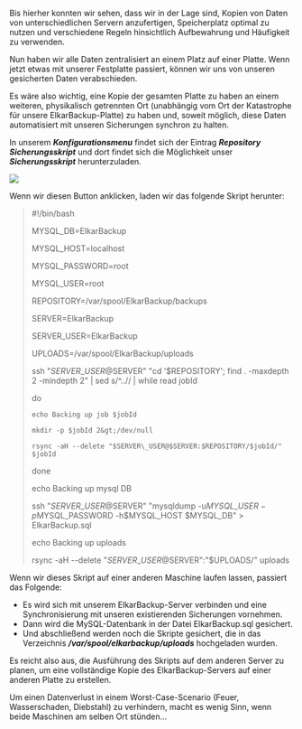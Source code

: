 Bis hierher konnten wir sehen, dass wir in der Lage sind, Kopien von Daten von unterschiedlichen Servern anzufertigen, Speicherplatz optimal zu nutzen und verschiedene Regeln hinsichtlich Aufbewahrung und Häufigkeit zu verwenden.

Nun haben wir alle Daten zentralisiert an einem Platz auf einer Platte. Wenn jetzt etwas mit unserer Festplatte passiert, können wir uns von unseren gesicherten Daten verabschieden.

Es wäre also wichtig, eine Kopie der gesamten Platte zu haben an einem weiteren, physikalisch getrennten Ort \(unabhängig vom Ort der Katastrophe für unsere ElkarBackup-Platte\) zu haben und, soweit möglich, diese Daten automatisiert mit unseren Sicherungen synchron zu halten.

In unserem _**Konfigurationsmenu**_ findet sich der Eintrag _**Repository Sicherungsskript**_ und dort findet sich die Möglichkeit unser _**Sicherungsskript**_ herunterzuladen.

![](/assets/repository_backup_script.png)

Wenn wir diesen Button anklicken, laden wir das folgende Skript herunter:

> \#!/bin/bash
>
>
>
> MYSQL\_DB=ElkarBackup
>
> MYSQL\_HOST=localhost
>
> MYSQL\_PASSWORD=root
>
> MYSQL\_USER=root
>
> REPOSITORY=/var/spool/ElkarBackup/backups
>
> SERVER=ElkarBackup
>
> SERVER\_USER=ElkarBackup
>
> UPLOADS=/var/spool/ElkarBackup/uploads
>
>
>
> ssh "$SERVER\_USER@$SERVER" "cd '$REPOSITORY'; find . -maxdepth 2 -mindepth 2" \| sed s/^..// \| while read jobId
>
> do
>
>     echo Backing up job $jobId
>
>     mkdir -p $jobId 2&gt;/dev/null
>
>     rsync -aH --delete "$SERVER\_USER@$SERVER:$REPOSITORY/$jobId/" $jobId
>
> done
>
> echo Backing up mysql DB
>
> ssh "$SERVER\_USER@$SERVER" "mysqldump -u$MYSQL\_USER -p$MYSQL\_PASSWORD -h$MYSQL\_HOST $MYSQL\_DB" &gt; ElkarBackup.sql
>
> echo Backing up uploads
>
> rsync -aH --delete "$SERVER\_USER@$SERVER":"$UPLOADS/" uploads



Wenn wir dieses Skript auf einer anderen Maschine laufen lassen, passiert das Folgende:

* Es wird sich mit unserem ElkarBackup-Server verbinden und eine Synchronisierung mit unseren existierenden Sicherungen vornehmen.
* Dann wird die MySQL-Datenbank in der Datei ElkarBackup.sql gesichert.
* Und abschließend werden noch die Skripte gesichert, die in das Verzeichnis _**/var/spool/elkarbackup/uploads**_ hochgeladen wurden.

Es reicht also aus, die Ausführung des Skripts auf dem anderen Server zu planen, um eine vollständige Kopie des ElkarBackup-Servers auf einer anderen Platte zu erstellen.

Um einen Datenverlust in einem Worst-Case-Scenario \(Feuer, Wasserschaden, Diebstahl\) zu verhindern, macht es wenig Sinn, wenn beide Maschinen am selben Ort stünden...
